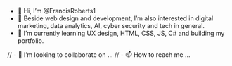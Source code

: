 - 👋 Hi, I’m @FrancisRoberts1
- 👀 Beside web design and development, I’m also interested in digital marketing, data analytics, AI, cyber security and tech in general.
- 🌱 I’m currently learning UX design, HTML, CSS, JS, C# and building my portfolio.

// - 💞️ I’m looking to collaborate on ...
// - 📫 How to reach me ...

<!---
RobertsFR/RobertsFR is a ✨ special ✨ repository because its `README.md` (this file) appears on your GitHub profile.
You can click the Preview link to take a look at your changes.
--->
